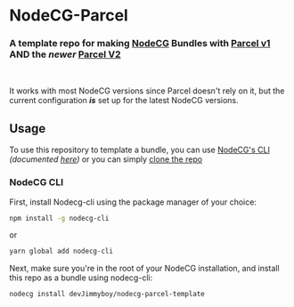 # NodeCG-Parcel

### A template repo for making [NodeCG](https://nodecg.dev) Bundles with [Parcel v1](https://parceljs.org) **AND** the _newer_ [Parcel V2](https://v2.parceljs.org)

</br>

It works with most NodeCG versions since Parcel doesn't rely on it, but the current configuration **_is_** set up for the latest NodeCG versions.

## Usage

To use this repository to template a bundle, you can use [NodeCG's CLI](https://github.com/nodecg/nodecg-cli) _(documented [here](#usage-cli))_ or you can simply [clone the repo](#usage-repo)

<h3 id="usage-cli">NodeCG CLI</h3>

First, install Nodecg-cli using the package manager of your choice:

```zsh
npm install -g nodecg-cli
```

or

```zsh
yarn global add nodecg-cli
```

Next, make sure you're in the root of your NodeCG installation, and install this repo as a bundle using nodecg-cli:

```zsh
nodecg install devJimmyboy/nodecg-parcel-template
```
